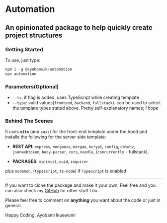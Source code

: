 # Automation

## An opinionated package to help quickly create project structures

### Getting Started
To use, just type:

```js
npm i -g @ayobamsik/automation
npx automation
```


### Parameters(Optional)
- ```--ts```: if flag is added, uses TypeScript while creating template
- ```--type```: valid values(```frontend```, ```backend```, ```fullstack```). can be used to select the template types stated above. Pretty self-explanatory names; _I hope_


### Behind The Scenes

It uses **```vite```** (and ```sass```) for the front-end template under the hood and installs the following for the server side template:

- **REST API**: ```express```, ```mongoose```, ```morgan```, ```bcrypt```, ```config```, ```dotenv```,  ```jsonwebtoken```, ```body-parser```, ```cors```, ```needle```, (```concurrently``` - fullstack).

- **PACKAGES**: ```minimist```, ```uuid```, ```inquirer```

plus ```nodemon```, (```typescript```, ```ts-node```) if ```TypeScript``` is enabled

---

If you want to clone the package and make it your own, Feel free and you can also check my [GitHub](https://github.com/Ikuewumi) for other stuff I do.

Please feel free to comment on **anything** you want about the code or just in general.

Happy Coding,
Ayobami Ikuewumi
